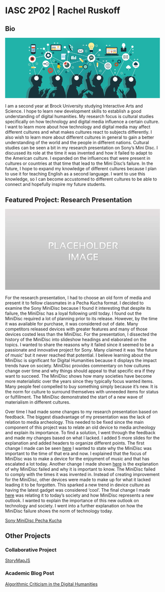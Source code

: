 # IASC 2P02 | Rachel Ruskoff
## Bio

![](Images/Bio.png)

I am a second year at Brock University studying Interactive Arts and Science. I hope to learn new development skills to establish a good understanding of digital humanities. My research focus is cultural studies specifically on how technology and digital media influence a certain culture. I want to learn more about how technology and digital media may affect different cultures and what makes cultures react to subjects differently. I also wish to learn more about different cultures in general to gain a better understanding of the world and the people in different nations. Cultural studies can be seen a bit in my research presentation on Sony’s Mini Disc. I discussed its role at the time it was invented and how it failed to adapt to the American culture. I expanded on the influences that were present in cultures or countries at that time that lead to the Mini Disc’s failure. In the future, I hope to expand my knowledge of different cultures because I plan to use it for teaching English as a second language. I want to use this knowledge, so I can become accustomed to different cultures to be able to connect and hopefully inspire my future students.

## Featured Project: Research Presentation

![](images/Placeholder.jpg)

For the research presentation, I had to choose an old form of media and present it to fellow classmates in a Pecha Kucha format. I decided to examine the Sony MiniDisc because I found it interesting that despite its failure, the MiniDisc has a loyal following until today. I found out the MiniDisc required a lot of planning prior to its release. However, by the time it was available for purchase, it was considered out of date. Many competitors released devices with greater features and many of those devices costed less than the MiniDisc. For the presentation, I dissected the history of the MiniDisc into slideshow headings and elaborated on the topics. I wanted to share the reasons why it failed since it seemed to be a passionate and innovative project for Sony. Many claimed it was ‘the future of music’ but it never reached that potential. I believe learning about the MiniDisc is significant for Digital Humanities because it displays the impact trends have on society. MiniDisc provides commentary on how cultures change over time and why things should appeal to that specific era if they want to succeed. The MiniDisc shows how many societies have become more materialistic over the years since they typically focus wanted items. Many people feel compelled to buy something simply because it’s new. It is the norm for culture to surround themselves with unneeded items for status or fulfillment. The MiniDisc demonstrated the start of a new wave of materialism in different cultures.

Over time I had made some changes to my research presentation based on feedback. The biggest disadvantage of my presentation was the lack of relation to media archeology. This needed to be fixed since the main component of this project was to relate an old device to media archeology and explain its importance. To find a solution, I went through the feedback and made my changes based on what I lacked. I added 5 more slides for the explanation and added headers to organize different points. The first change I made can be seen [here](https://github.com/RachelRuskoff/IASC-2P02/commit/bb0fbf98be11fa25dc7b99a9bb58f8553954f070) I wanted to state why the MiniDisc was important to the time of that era and now. I explained that the focus of MiniDisc was to make a device for the enjoyment of music and that has escalated a lot today. Another change I made shown [here](https://github.com/RachelRuskoff/IASC-2P02/commit/b390dbfac84aee9655d78ab5a07b13c1ae4c7485) is the explanation of why MiniDisc failed and why it is important to know. The MiniDisc failed to comply with the times it was invented in. Instead of creating improvement for the MiniDisc, other devices were made to make up for what it lacked leading it to be forgotten. This sparked a new trend in device culture as having the latest gadget was considered ‘cool’. The final change I made [here](https://github.com/RachelRuskoff/IASC-2P02/commit/fc238e25193723bafe43109643b63b934d1c8e95) was relating it to today’s society and how MiniDisc represents a new outlook. I wanted to explain the importance of this new outlook on technology and society. I went into a further explanation on how the MiniDisc failure shows the norm of technology today.


[Sony MiniDisc Pecha Kucha](https://rachelruskoff.github.io/IASC-2P02/Reveal/index.html)


## Other Projects

### Collaborative Project

[StoryMapJS](collaboration.md)

### Academic Blog Post 

[Algorithmic Criticism in the Digital Humanities](blog.md)







